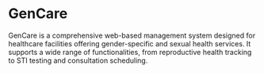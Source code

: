 # GenCare
GenCare is a comprehensive web-based management system designed for healthcare facilities offering gender-specific and sexual health services. It supports a wide range of functionalities, from reproductive health tracking to STI testing and consultation scheduling.
